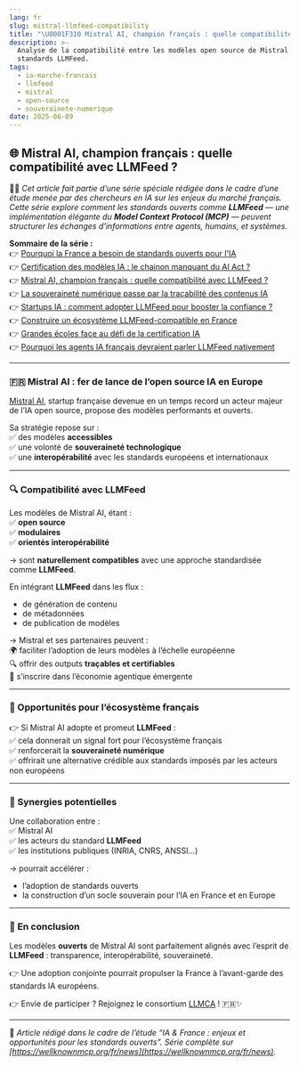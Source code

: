 ```yaml
---
lang: fr
slug: mistral-llmfeed-compatibility
title: "\U0001F310 Mistral AI, champion français : quelle compatibilité avec LLMFeed ?"
description: >-
  Analyse de la compatibilité entre les modèles open source de Mistral AI et les
  standards LLMFeed.
tags:
  - ia-marche-francais
  - llmfeed
  - mistral
  - open-source
  - souverainete-numerique
date: 2025-06-09
---
```


## 🌐 Mistral AI, champion français : quelle compatibilité avec LLMFeed ?

🧑‍💻 *Cet article fait partie d’une série spéciale rédigée dans le cadre d’une étude menée par des chercheurs en IA sur les enjeux du marché français. Cette série explore comment les standards ouverts comme **LLMFeed** — une implémentation élégante du **Model Context Protocol (MCP)** — peuvent structurer les échanges d’informations entre agents, humains, et systèmes.*

**Sommaire de la série :**  
👉 [Pourquoi la France a besoin de standards ouverts pour l'IA](https://wellknownmcp.org/fr/news/france-open-standards-ai)  
👉 [Certification des modèles IA : le chainon manquant du AI Act ?](https://wellknownmcp.org/fr/news/certification-ai-act-gap)  
👉 [Mistral AI, champion français : quelle compatibilité avec LLMFeed ?](https://wellknownmcp.org/fr/news/mistral-llmfeed-compatibility)  
👉 [La souveraineté numérique passe par la traçabilité des contenus IA](https://wellknownmcp.org/fr/news/sovereignty-traceability-ai)  
👉 [Startups IA : comment adopter LLMFeed pour booster la confiance ?](https://wellknownmcp.org/fr/news/startups-llmfeed-trust)  
👉 [Construire un écosystème LLMFeed-compatible en France](https://wellknownmcp.org/fr/news/ecosysteme-llmfeed-france)  
👉 [Grandes écoles face au défi de la certification IA](https://wellknownmcp.org/fr/news/education-ai-certification)  
👉 [Pourquoi les agents IA français devraient parler LLMFeed nativement](https://wellknownmcp.org/fr/news/agents-llmfeed-future)

---

### 🇫🇷 Mistral AI : fer de lance de l’open source IA en Europe

[Mistral AI](https://mistral.ai), startup française devenue en un temps record un acteur majeur de l’IA open source, propose des modèles performants et ouverts.  

Sa stratégie repose sur :  
✅ des modèles **accessibles**  
✅ une volonté de **souveraineté technologique**  
✅ une **interopérabilité** avec les standards européens et internationaux

---

### 🔍 Compatibilité avec LLMFeed

Les modèles de Mistral AI, étant :  
✅ **open source**  
✅ **modulaires**  
✅ **orientés interopérabilité**

→ sont **naturellement compatibles** avec une approche standardisée comme **LLMFeed**.

En intégrant **LLMFeed** dans les flux :  

- de génération de contenu  
- de métadonnées  
- de publication de modèles  

→ Mistral et ses partenaires peuvent :  
🌍 faciliter l’adoption de leurs modèles à l’échelle européenne  
🔍 offrir des outputs **traçables et certifiables**  
🔗 s’inscrire dans l’économie agentique émergente

---

### 🚀 Opportunités pour l’écosystème français

👉 Si Mistral AI adopte et promeut **LLMFeed** :  
✅ cela donnerait un signal fort pour l’écosystème français  
✅ renforcerait la **souveraineté numérique**  
✅ offrirait une alternative crédible aux standards imposés par les acteurs non européens

---

### 🤝 Synergies potentielles

Une collaboration entre :  
✅ Mistral AI  
✅ les acteurs du standard **LLMFeed**  
✅ les institutions publiques (INRIA, CNRS, ANSSI…)  

→ pourrait accélérer :  

- l’adoption de standards ouverts  
- la construction d’un socle souverain pour l’IA en France et en Europe

---

### 💬 En conclusion

Les modèles **ouverts** de Mistral AI sont parfaitement alignés avec l’esprit de **LLMFeed** : transparence, interopérabilité, souveraineté.  

👉 Une adoption conjointe pourrait propulser la France à l’avant-garde des standards IA européens.  

👉 Envie de participer ? Rejoignez le consortium [LLMCA](https://wellknownmcp.org/join) ! 🇫🇷✨

---

📝 *Article rédigé dans le cadre de l’étude “IA & France : enjeux et opportunités pour les standards ouverts”. Série complète sur [https://wellknownmcp.org/fr/news](https://wellknownmcp.org/fr/news).*
